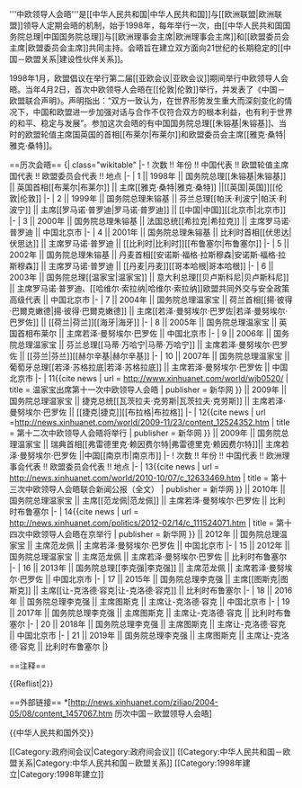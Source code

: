 '''中欧领导人会晤'''是[[中华人民共和国|中华人民共和国]]与[[欧洲联盟|欧洲联盟]]领导人定期会晤的机制，始于1998年，每年举行一次，由[[中华人民共和国国务院总理|中国国务院总理]]与[[欧洲理事会主席|欧洲理事会主席]]和[[欧盟委员会主席|欧盟委员会主席]]共同主持。会晤旨在建立双方面向21世纪的长期稳定的[[中国－欧盟关系|建设性伙伴关系]]。

1998年1月，欧盟倡议在举行第二届[[亚欧会议|亚欧会议]]期间举行中欧领导人会晤。当年4月2日，首次中欧领导人会晤在[[伦敦|伦敦]]举行，并发表了《中国－欧盟联合声明》。声明指出：“双方一致认为，在世界形势发生重大而深刻变化的情况下，中国和欧盟进一步加强对话与合作不仅符合双方的根本利益，也有利于世界的和平、稳定与发展”。参加这次会晤的有中国国务院总理[[朱镕基|朱镕基]]、当时的欧盟轮值主席国英国的首相[[布莱尔|布莱尔]]和欧盟委员会主席[[雅克·桑特|雅克·桑特]]。

==历次会晤==
{| class="wikitable"
|-
! 次数 !! 年份 !! 中国代表 !! 欧盟轮值主席国代表 !! 欧盟委员会代表 !! 地点
|-
| 1 || 1998年 || 国务院总理[[朱镕基|朱镕基]] || 英国首相[[布莱尔|布莱尔]] || 主席[[雅克·桑特|雅克·桑特]] ||[[英国|英国]][[伦敦|伦敦]]
|-
| 2 || 1999年 || 国务院总理朱镕基 || 芬兰总理[[帕沃·利波宁|帕沃·利波宁]] || 主席[[罗马诺·普罗迪|罗马诺·普罗迪]] || [[中国|中国]][[北京市|北京市]]
|-
| 3 || 2000年 || 国务院总理朱镕基 || 法国总统[[希拉克|希拉克]] || 主席罗马诺·普罗迪 || 中国北京市
|-
| 4 || 2001年 || 国务院总理朱镕基 || 比利时首相[[伏思达|伏思达]] || 主席罗马诺·普罗迪 || [[比利时|比利时]][[布鲁塞尔|布鲁塞尔]]
|-
| 5 || 2002年 || 国务院总理朱镕基 || 丹麦首相[[安诺斯·福格·拉斯穆森|安诺斯·福格·拉斯穆森]] || 主席罗马诺·普罗迪 || [[丹麦|丹麦]][[哥本哈根|哥本哈根]]
|-
| 6 || 2003年 || 国务院总理[[温家宝|温家宝]] || 意大利总理[[贝卢斯科尼|贝卢斯科尼]] || 主席罗马诺·普罗迪、[[哈维尔·索拉纳|哈维尔·索拉纳]]<ref>欧盟共同外交与安全政策高级代表</ref> || 中国北京市
|-
| 7 || 2004年 || 国务院总理温家宝 || 荷兰首相[[揚·彼得·巴爾克嫩德|揚·彼得·巴爾克嫩德]] || 主席[[若泽·曼努埃尔·巴罗佐|若泽·曼努埃尔·巴罗佐]] || [[荷兰|荷兰]][[海牙|海牙]]
|-
| 8 || 2005年 || 国务院总理温家宝 || 英国首相布莱尔 || 主席若泽·曼努埃尔·巴罗佐 || 中国北京市
|-
| 9 || 2006年 || 国务院总理温家宝 || 芬兰总理[[马蒂·万哈宁|马蒂·万哈宁]] || 主席若泽·曼努埃尔·巴罗佐 || [[芬兰|芬兰]][[赫尔辛基|赫尔辛基]]
|-
| 10 || 2007年 || 国务院总理温家宝 || 葡萄牙总理[[若泽·苏格拉底|若泽·苏格拉底]] || 主席若泽·曼努埃尔·巴罗佐 || 中国北京市
|-
| 11<ref>{{cite news | url = http://www.xinhuanet.com/world/wjb0520/ | title = 温家宝出席第十一次中欧领导人会晤  | publisher = 新华网 }}</ref> || 2009年 || 国务院总理温家宝 || 捷克总统[[瓦茨拉夫·克劳斯|瓦茨拉夫·克劳斯]] || 主席若泽·曼努埃尔·巴罗佐 || [[捷克|捷克]][[布拉格|布拉格]]
|-
| 12<ref>{{cite news | url =http://news.xinhuanet.com/world/2009-11/23/content_12524352.htm | title = 第十二次中欧领导人会晤将举行 | publisher = 新华网 }}</ref> || 2009年 || 国务院总理温家宝 || 瑞典首相[[弗雷德里克·赖因费尔特|弗雷德里克·赖因费尔特]]|| 主席若泽·曼努埃尔·巴罗佐 ||中国[[南京市|南京市]]
|-
! 次数 !! 年份 !! 中国代表 !! 欧洲理事会代表 !! 欧盟委员会代表 !! 地点
|-
| 13<ref>{{cite news | url = http://news.xinhuanet.com/world/2010-10/07/c_12633469.htm | title = 第十三次中欧领导人会晤联合新闻公报（全文） | publisher = 新华网 }}</ref> || 2010年 || 国务院总理温家宝 || 主席[[范龙佩|范龙佩]] || 主席若泽·曼努埃尔·巴罗佐 || 比利时布鲁塞尔
|-
| 14<ref>{{cite news | url = http://news.xinhuanet.com/politics/2012-02/14/c_111524071.htm | title = 第十四次中欧领导人会晤在京举行 | publisher = 新华网 }}</ref> || 2012年 || 国务院总理温家宝 || 主席范龙佩 || 主席若泽·曼努埃尔·巴罗佐 || 中国北京市
|-
| 15 || 2012年 || 国务院总理温家宝 || 主席范龙佩 || 主席若泽·曼努埃尔·巴罗佐 || 比利时布鲁塞尔
|-
| 16 || 2013年 || 国务院总理[[李克强|李克强]] || 主席范龙佩 || 主席若泽·曼努埃尔·巴罗佐 || 中国北京市
|-
| 17 || 2015年 || 国务院总理李克强 || 主席[[图斯克|图斯克]] || 主席[[让-克洛德·容克|让-克洛德·容克]] || 比利时布鲁塞尔
|-
| 18 || 2016年 || 国务院总理李克强 || 主席图斯克 || 主席让-克洛德·容克 || 中国北京市
|-
| 19 || 2017年 || 国务院总理李克强 || 主席图斯克 || 主席让-克洛德·容克 || 比利时布鲁塞尔
|-
| 20 || 2018年 || 国务院总理李克强 || 主席图斯克 || 主席让-克洛德·容克 || 中国北京市
|-
| 21 || 2019年 || 国务院总理李克强 || 主席图斯克 || 主席让-克洛德·容克 || 比利时布鲁塞尔
|}

==注释==

{{Reflist|2}}

==外部链接==
*[http://news.xinhuanet.com/ziliao/2004-05/08/content_1457067.htm 历次中国－欧盟领导人会晤]

{{中华人民共和国外交}}

[[Category:政府间会议|Category:政府间会议]]
[[Category:中华人民共和国－欧盟关系|Category:中华人民共和国－欧盟关系]]
[[Category:1998年建立|Category:1998年建立]]